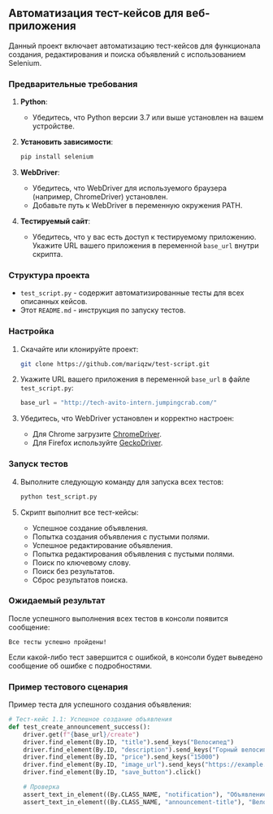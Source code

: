
## Автоматизация тест-кейсов для веб-приложения

Данный проект включает автоматизацию тест-кейсов для функционала создания, редактирования и поиска объявлений с использованием Selenium.

### Предварительные требования

1. **Python**:
   - Убедитесь, что Python версии 3.7 или выше установлен на вашем устройстве.

2. **Установить зависимости**:
   ```bash
   pip install selenium
   ```

3. **WebDriver**:
   - Убедитесь, что WebDriver для используемого браузера (например, ChromeDriver) установлен.
   - Добавьте путь к WebDriver в переменную окружения PATH.

4. **Тестируемый сайт**:
   - Убедитесь, что у вас есть доступ к тестируемому приложению. Укажите URL вашего приложения в переменной `base_url` внутри скрипта.

### Структура проекта

- `test_script.py` - содержит автоматизированные тесты для всех описанных кейсов.
- Этот `README.md` - инструкция по запуску тестов.

### Настройка

1. Скачайте или клонируйте проект:
   ```bash
   git clone https://github.com/mariqzw/test-script.git
   ```

2. Укажите URL вашего приложения в переменной `base_url` в файле `test_script.py`:
   ```python
   base_url = "http://tech-avito-intern.jumpingcrab.com/"
   ```

3. Убедитесь, что WebDriver установлен и корректно настроен:
   - Для Chrome загрузите [ChromeDriver](https://sites.google.com/chromium.org/driver/).
   - Для Firefox используйте [GeckoDriver](https://github.com/mozilla/geckodriver).

### Запуск тестов

4. Выполните следующую команду для запуска всех тестов:
   ```bash
   python test_script.py
   ```

5. Скрипт выполнит все тест-кейсы:
   - Успешное создание объявления.
   - Попытка создания объявления с пустыми полями.
   - Успешное редактирование объявления.
   - Попытка редактирования объявления с пустыми полями.
   - Поиск по ключевому слову.
   - Поиск без результатов.
   - Сброс результатов поиска.

### Ожидаемый результат

После успешного выполнения всех тестов в консоли появится сообщение:
```
Все тесты успешно пройдены!
```
Если какой-либо тест завершится с ошибкой, в консоли будет выведено сообщение об ошибке с подробностями.

### Пример тестового сценария

Пример теста для успешного создания объявления:
```python
# Тест-кейс 1.1: Успешное создание объявления
def test_create_announcement_success():
    driver.get(f"{base_url}/create")
    driver.find_element(By.ID, "title").send_keys("Велосипед")
    driver.find_element(By.ID, "description").send_keys("Горный велосипед в хорошем состоянии")
    driver.find_element(By.ID, "price").send_keys("15000")
    driver.find_element(By.ID, "image_url").send_keys("https://example.com/image.jpg")
    driver.find_element(By.ID, "save_button").click()

    # Проверка
    assert_text_in_element((By.CLASS_NAME, "notification"), "Объявление успешно создано")
    assert_text_in_element((By.CLASS_NAME, "announcement-title"), "Велосипед")
```
